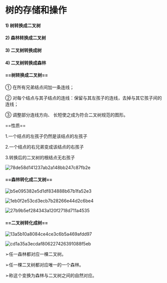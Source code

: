 # 树的存储和操作

#### 1) 树转换成二叉树

#### 2) 森林转换成二叉树

#### 3) 二叉树转换成树

#### 4) 二叉树转换成森林  





#### ==树转换成二叉树==

① 在所有兄弟结点间加一条连线；

② 对每个结点与其子结点的连线：保留与其左孩子的连线，去掉与其它孩子间的连线；

③ 调整部分连线方向、 长短使之成为符合二叉树规范的图形。



==性质==

1.一个结点的左孩子仍然是该结点的左孩子

2.一个结点的右兄弟变成该结点的右孩子

3.转换后的二叉树的根结点无右孩子

![78de58d141237ab2a148bb247c87fb2e](F:\files\WeChat\xwechat_files\wxid_11h7o9vocxfg22_1158\temp\RWTemp\2025-10\9e20f478899dc29eb19741386f9343c8\78de58d141237ab2a148bb247c87fb2e.png)





#### ==森林转化成二叉树==

![b5e095382e5d1df834888b67b1fa52e3](F:\files\WeChat\xwechat_files\wxid_11h7o9vocxfg22_1158\temp\RWTemp\2025-10\9e20f478899dc29eb19741386f9343c8\b5e095382e5d1df834888b67b1fa52e3.png)

![1eb0f2e53cd3ecb7b28266e44d2c6be4](F:\files\WeChat\xwechat_files\wxid_11h7o9vocxfg22_1158\temp\RWTemp\2025-10\9e20f478899dc29eb19741386f9343c8\1eb0f2e53cd3ecb7b28266e44d2c6be4.png)

![27b9b5ef284343a120f2718d711a4535](F:\files\WeChat\xwechat_files\wxid_11h7o9vocxfg22_1158\temp\RWTemp\2025-10\9e20f478899dc29eb19741386f9343c8\27b9b5ef284343a120f2718d711a4535.png)





#### ==二叉树转化成树==

![13a5b10a8084ce4ce3c6b5a469afdd97](F:\files\WeChat\xwechat_files\wxid_11h7o9vocxfg22_1158\temp\RWTemp\2025-10\9e20f478899dc29eb19741386f9343c8\13a5b10a8084ce4ce3c6b5a469afdd97.png)



![cd1a35a3ecdaf806227426391088f5eb](F:\files\WeChat\xwechat_files\wxid_11h7o9vocxfg22_1158\temp\RWTemp\2025-10\9e20f478899dc29eb19741386f9343c8\cd1a35a3ecdaf806227426391088f5eb.png)



➢任一森林都对应一棵二叉树。

➢任一棵二叉树都对应唯一的一个森林。

➢称这个变换为森林与二叉树之间的自然对应。



















